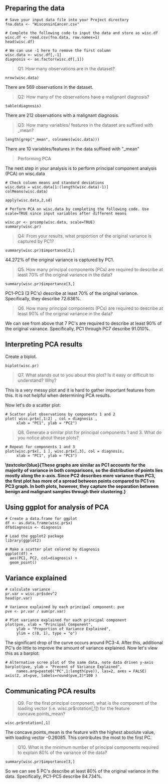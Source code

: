 
## Preparing the data

```{r}
# Save your input data file into your Project directory
fna.data <- "WisconsinCancer.csv"

# Complete the following code to input the data and store as wisc.df
wisc.df <- read.csv(fna.data, row.names=1)
head(wisc.df)
```
```{r}
# We can use -1 here to remove the first column
wisc.data <- wisc.df[,-1]
diagnosis <- as.factor(wisc.df[,1])
```

> Q1: How many observations are in the dataset?

```{r}
nrow(wisc.data)
```
There are 569 observations in the dataset.

> Q2: How many of the observations have a malignant diagnosis?

```{r}
table(diagnosis)
```

There are 212 observations with a malignant diagnosis.

> Q3: How many variables/ features in the dataset are suffixed with _mean?

```{r}
length(grep("_mean", colnames(wisc.data)))
```

There are 10 variables/features in the data suffixed with "_mean"

> Performing PCA

The next step in your analysis is to perform principal component analysis (PCA) on wisc.data

```{r}
# Check column means and standard deviations
wisc.data = wisc.data[1:(length(wisc.data)-1)]
colMeans(wisc.data)
```
```{r}
apply(wisc.data,2,sd)
```



```{r}
# Perform PCA on wisc.data by completing the following code. Use scale=TRUE since input variables after different means

wisc.pr <- prcomp(wisc.data, scale=TRUE)
summary(wisc.pr)

```
> Q4: From your results, what proportion of the original variance is captured by PC1?

```{r}
summary(wisc.pr)$importance[2,]
```

44.272% of the original variance is captured by PC1.

> Q5. How many principal components (PCs) are required to describe at least 70% of the original variance in the data?

```{r}
summary(wisc.pr)$importance[3,]
```
PC1-PC3 (3 PC's) describe at least 70% of the original variance. Specifically, they describe 72.636%.

> Q6. How many principal components (PCs) are required to describe at least 90% of the original variance in the data?

We can see from above that 7 PC's are required to describe at least 90% of the original vairance. Specifically, PC1 through PC7 describe 91.010%. 

## Interpreting PCA results

Create a biplot.

```{r}
biplot(wisc.pr)
```

> Q7. What stands out to you about this plot? Is it easy or difficult to understand? Why?

This is a very messy plot and it is hard to gather important features from this. It is not helpful when determining PCA results. 

Now let's do a scatter plot:

```{r}
# Scatter plot observations by components 1 and 2
plot( wisc.pr$x[,1:2] , col = diagnosis , 
     xlab = "PC1", ylab = "PC2")
```

> Q8. Generate a similar plot for principal components 1 and 3. What do you notice about these plots?

```{r}
# Repeat for components 1 and 3
plot(wisc.pr$x[, 1 ], wisc.pr$x[,3], col = diagnosis, 
     xlab = "PC1", ylab = "PC3")
```
**\textcolor{blue}{These graphs are similar as PC1 accounts for the majority of variance in both comparisons, so the distribution of points lies mostly along the x-axis. Since PC2 describes more variance than PC3, the first plot has more of a spread between points compared to PC1 vs PC3 graph. In both plots, however, they capture the separation between benign and malignant samples through their clustering.}**

## Using ggplot for analysis of PCA

```{r}
# Create a data.frame for ggplot
df <- as.data.frame(wisc.pr$x)
df$diagnosis <- diagnosis

# Load the ggplot2 package
library(ggplot2)

# Make a scatter plot colored by diagnosis
ggplot(df) + 
  aes(PC1, PC2, col=diagnosis) + 
  geom_point()
```

## Variance explained 

```{r}
# calculate variance
pr.var = wisc.pr$sdev^2
head(pr.var)
```

```{r}
# Variance explained by each principal component: pve
pve <- pr.var / sum(pr.var)

# Plot variance explained for each principal component
plot(pve, xlab = "Principal Component", 
     ylab = "Proportion of Variance Explained", 
     ylim = c(0, 1), type = "o")
```
The significant drop of the curve occurs around PC3-4. After this, additional PC's do little to improve the amount of variance explained. Now let's view this as a barplot:

```{r}
# Alternative scree plot of the same data, note data driven y-axis
barplot(pve, ylab = "Precent of Variance Explained",
     names.arg=paste0("PC",1:length(pve)), las=2, axes = FALSE)
axis(2, at=pve, labels=round(pve,2)*100 )
```
## Communicating PCA results

> Q9. For the first principal component, what is the component of the loading vector (i.e. wisc.pr$rotation[,1]) for the feature concave.points_mean?


```{r}
wisc.pr$rotation[,1]
```

The concave.points_mean is the feature with the highest absolute value, with loading vector -0.26085. This contributes the most to the first PC.

> Q10. What is the minimum number of principal components required to explain 80% of the variance of the data?

```{r}
summary(wisc.pr)$importance[3,]
```
So we can see 5 PC's describe at least 80% of the original variance in the data. Specifically, PC1-PC5 describe 84.734%. 
